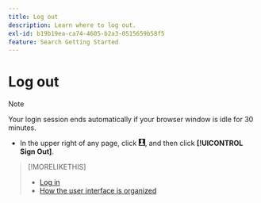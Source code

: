 ```yaml
---
title: Log out
description: Learn where to log out.
exl-id: b19b19ea-ca74-4605-b2a3-0515659b58f5
feature: Search Getting Started
---
```

# Log out

>[!NOTE]
>
>Your login session ends automatically if your browser window is idle for 30 minutes.

* In the upper right of any page, click ![User profile](/help/search-social-commerce/assets/user-profile.png "User profile"), and then click **[!UICONTROL Sign Out]**.

>[!MORELIKETHIS]
>
>* [Log in](log-in.md)
>* [How the user interface is organized](user-interface.md)

